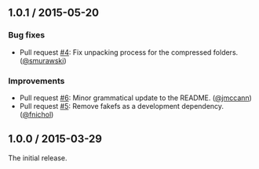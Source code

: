 ## 1.0.1 / 2015-05-20

### Bug fixes

* Pull request [#4][]: Fix unpacking process for the compressed folders. ([@smurawski][])

### Improvements

* Pull request [#6][]: Minor grammatical update to the README. ([@jmccann][])
* Pull request [#5][]: Remove fakefs as a development dependency. ([@fnichol][])


## 1.0.0 / 2015-03-29

The initial release.

<!--- The following link definition list is generated by PimpMyChangelog --->
[#4]: https://github.com/test-kitchen/winrm-transport/issues/4
[#5]: https://github.com/test-kitchen/winrm-transport/issues/5
[#6]: https://github.com/test-kitchen/winrm-transport/issues/6
[@fnichol]: https://github.com/fnichol
[@jmccann]: https://github.com/jmccann
[@smurawski]: https://github.com/smurawski
